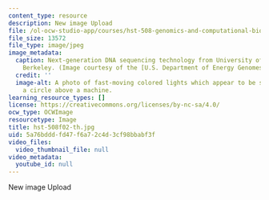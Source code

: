 ```yaml
---
content_type: resource
description: New image Upload
file: /ol-ocw-studio-app/courses/hst-508-genomics-and-computational-biology-fall-2002/5a76bdddfd47f6a72c4d3cf98bbabf3f_hst-508f02-th.jpg
file_size: 13572
file_type: image/jpeg
image_metadata:
  caption: Next-generation DNA sequencing technology from University of California,
    Berkeley. (Image courtesy of the [U.S. Department of Energy Genomes to Life Program](http://doegenomestolife.org/).)
  credit: ''
  image-alt: A photo of fast-moving colored lights which appear to be spinning in
    a circle above a machine.
learning_resource_types: []
license: https://creativecommons.org/licenses/by-nc-sa/4.0/
ocw_type: OCWImage
resourcetype: Image
title: hst-508f02-th.jpg
uid: 5a76bddd-fd47-f6a7-2c4d-3cf98bbabf3f
video_files:
  video_thumbnail_file: null
video_metadata:
  youtube_id: null
---
```

New image Upload